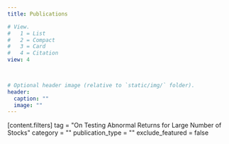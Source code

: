 ```yaml
---
title: Publications

# View.
#   1 = List
#   2 = Compact
#   3 = Card
#   4 = Citation
view: 4


    
# Optional header image (relative to `static/img/` folder).
header:
  caption: ""
  image: ""
---
```


  [content.filters]
    tag = "On Testing Abnormal Returns for Large Number of Stocks"
    category = ""
    publication_type = ""
    exclude_featured = false
